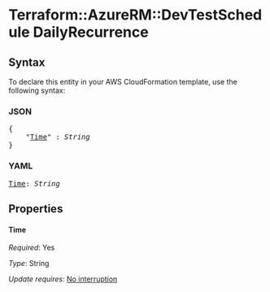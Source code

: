 # Terraform::AzureRM::DevTestSchedule DailyRecurrence

## Syntax

To declare this entity in your AWS CloudFormation template, use the following syntax:

### JSON

<pre>
{
    "<a href="#time" title="Time">Time</a>" : <i>String</i>
}
</pre>

### YAML

<pre>
<a href="#time" title="Time">Time</a>: <i>String</i>
</pre>

## Properties

#### Time

_Required_: Yes

_Type_: String

_Update requires_: [No interruption](https://docs.aws.amazon.com/AWSCloudFormation/latest/UserGuide/using-cfn-updating-stacks-update-behaviors.html#update-no-interrupt)

